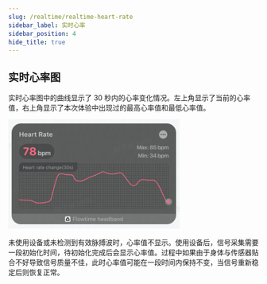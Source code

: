 ```yaml
---
slug: /realtime/realtime-heart-rate
sidebar_label: 实时心率
sidebar_position: 4
hide_title: true
---
```


## 实时心率图

实时心率图中的曲线显示了 30 秒内的心率变化情况。左上角显示了当前的心率值，右上角显示了本次体验中出现过的最高心率值和最低心率值。

![实时心率图](Image1/9.png)

未使用设备或未检测到有效脉搏波时，心率值不显示。使用设备后，信号采集需要一段初始化时间，待初始化完成后会显示心率值。过程中如果由于身体与传感器贴合不好导致信号质量不佳，此时心率值可能在一段时间内保持不变，当信号重新稳定后则恢复正常。

